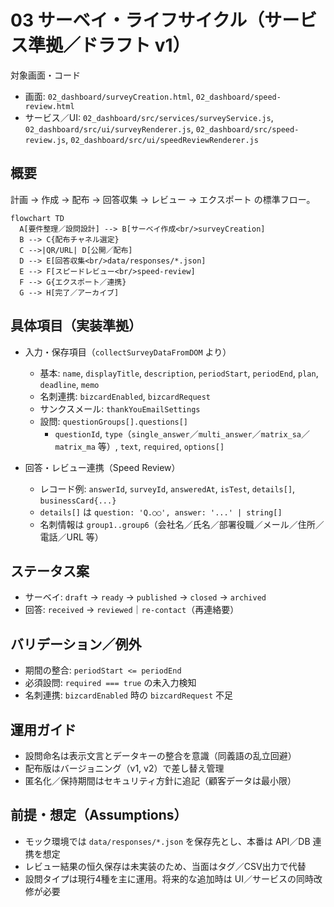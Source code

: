 # 03 サーベイ・ライフサイクル（サービス準拠／ドラフト v1）

対象画面・コード
- 画面: `02_dashboard/surveyCreation.html`, `02_dashboard/speed-review.html`
- サービス／UI: `02_dashboard/src/services/surveyService.js`, `02_dashboard/src/ui/surveyRenderer.js`,
  `02_dashboard/src/speed-review.js`, `02_dashboard/src/ui/speedReviewRenderer.js`

## 概要
計画 → 作成 → 配布 → 回答収集 → レビュー → エクスポート の標準フロー。

```mermaid
flowchart TD
  A[要件整理／設問設計] --> B[サーベイ作成<br/>surveyCreation]
  B --> C{配布チャネル選定}
  C -->|QR/URL| D[公開／配布]
  D --> E[回答収集<br/>data/responses/*.json]
  E --> F[スピードレビュー<br/>speed-review]
  F --> G{エクスポート／連携}
  G --> H[完了／アーカイブ]
```

## 具体項目（実装準拠）
- 入力・保存項目（`collectSurveyDataFromDOM` より）
  - 基本: `name`, `displayTitle`, `description`, `periodStart`, `periodEnd`, `plan`, `deadline`, `memo`
  - 名刺連携: `bizcardEnabled`, `bizcardRequest`
  - サンクスメール: `thankYouEmailSettings`
  - 設問: `questionGroups[].questions[]`
    - `questionId`, `type`（`single_answer`／`multi_answer`／`matrix_sa`／`matrix_ma` 等）, `text`, `required`, `options[]`

- 回答・レビュー連携（Speed Review）
  - レコード例: `answerId`, `surveyId`, `answeredAt`, `isTest`, `details[]`, `businessCard{...}`
  - `details[]` は `question: 'Q.○○', answer: '...' | string[]`
  - 名刺情報は `group1..group6`（会社名／氏名／部署役職／メール／住所／電話／URL 等）

## ステータス案
- サーベイ: `draft` → `ready` → `published` → `closed` → `archived`
- 回答: `received` → `reviewed`｜`re-contact`（再連絡要）

## バリデーション／例外
- 期間の整合: `periodStart <= periodEnd`
- 必須設問: `required === true` の未入力検知
- 名刺連携: `bizcardEnabled` 時の `bizcardRequest` 不足

## 運用ガイド
- 設問命名は表示文言とデータキーの整合を意識（同義語の乱立回避）
- 配布版はバージョニング（v1, v2）で差し替え管理
- 匿名化／保持期間はセキュリティ方針に追記（顧客データは最小限）

## 前提・想定（Assumptions）
- モック環境では `data/responses/*.json` を保存先とし、本番は API／DB 連携を想定
- レビュー結果の恒久保存は未実装のため、当面はタグ／CSV出力で代替
- 設問タイプは現行4種を主に運用。将来的な追加時は UI／サービスの同時改修が必要

